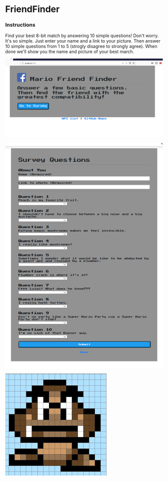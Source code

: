 # FriendFinder

### Instructions

Find your best 8-bit match by answering 10 simple questions!  Don't worry.  It's so simple.  Just enter your name and a link to your picture.  Then answer 10 simple questions from 1 to 5 (strogly disagree to strongly agree).  When done we'll show you the name and picture of your best march.

![Image of Home Page](https://github.com/b-widg/FriendFinder/blob/master/app/public/images/FriendFinderHome.png)

![Image of Survey](https://github.com/b-widg/FriendFinder/blob/master/app/public/images/FriendFinderSurvey.png)

![Image of It's a Match!](https://github.com/b-widg/FriendFinder/blob/master/app/public/images/FriendFinderMatch.png)



